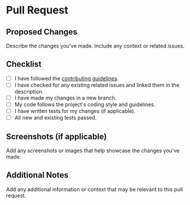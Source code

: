 <!--
Thank you for submitting a Pull Request! I want to make contributing to this repo as easy and transparent as possible. A few tips to get you started:

- Search existing [PRs] to see if a similar PR already exists.
- Link this PR to a [issue] to help us understand what bug fix or feature is being implemented.
- Provide before and after profiling/inference/training results to help us quantify the improvement your PR provides (if applicable).

Note that Copilot will summarize this PR below, do not modify the 'copilot:all' line.
-->

# Pull Request

## Proposed Changes

Describe the changes you've made. Include any context or related issues.

## Checklist

- [ ] I have followed the [contributing guidelines](yolov5-onnx-object-recognition/CONTRIBUTING.md).
- [ ] I have checked for any existing related issues and linked them in the description.
- [ ] I have made my changes in a new branch.
- [ ] My code follows the project's coding style and guidelines.
- [ ] I have written tests for my changes (if applicable).
- [ ] All new and existing tests passed.

## Screenshots (if applicable)

Add any screenshots or images that help showcase the changes you've made.

## Additional Notes

Add any additional information or context that may be relevant to this pull request.
